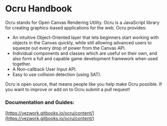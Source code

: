 # Ocru Handbook
Ocru stands for Open Canvas Rendering Utility. Ocru is a JavaScript library for creating graphics-based applications for the web.
Ocru provides:
- An intuitive Object-Oriented layer that lets beginners start working with objects in the Canvas quickly, while still allowing advanced users to squeeze out every drop of power from the Canvas API.
- Individual components and classes which are useful on their own, and also form a full and capable game development framework when used together.
- A Non-callback User Input API.
- Easy to use collision detection (using SAT).

Ocru is open source, that means people like you help make Ocru possible. If you want to improve or add on to Ocru submit a pull request!
### Documentation and Guides:
[https://vezwork.gitbooks.io/ocru/content/](https://vezwork.gitbooks.io/ocru/content/)
